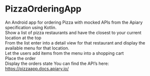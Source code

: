 # PizzaOrderingApp
An Android app for ordering Pizza with mocked APIs from the Apiary specification using Kotlin.         
Show a list of pizza restaurants and have the closest to your current location at the top         
From the list enter into a detail view for that restaurant and display the available menu for that location.        
Let the users add items from the menu into a shopping cart         
Place the order        
Display the orders state You can find the API’s here:  https://pizzaapp.docs.apiary.io/
